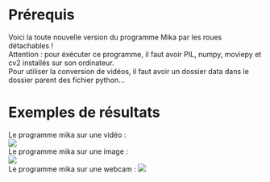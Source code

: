 <h1>Prérequis</h1>
Voici la toute nouvelle version du programme Mika par les roues détachables !
<br>
Attention : pour éxécuter ce programme, il faut avoir PIL, numpy, moviepy et cv2 installés sur son ordinateur.
<br>
Pour utiliser la conversion de vidéos, il faut avoir un dossier data dans le dossier parent des fichier python...
<br>
<h1>Exemples de résultats</h1>
Le programme mika sur une vidéo :
<br>
<img src="https://github.com/user-attachments/assets/bdc34d0b-5cb9-48f8-ad29-ca745c83ad6a">
<br>
Le programme mika sur une image :
<br>
<img src="https://github.com/user-attachments/assets/d2daa679-cb5e-47b0-85be-a6c71525aed3">
<br>
Le programme mika sur une webcam :
<img src="https://github.com/user-attachments/assets/ca59cc42-c830-4860-8ad1-becf649bb442">
